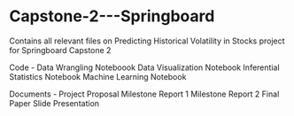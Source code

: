 # Capstone-2---Springboard
Contains all relevant files on Predicting Historical Volatility in Stocks project for Springboard Capstone 2

Code -
  Data Wrangling Noteboook
  Data Visualization Notebook
  Inferential Statistics Notebook
  Machine Learning Notebook
  
 Documents -
  Project Proposal
  Milestone Report 1
  Milestone Report 2
  Final Paper
  Slide Presentation
